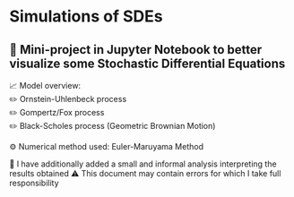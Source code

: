 # Simulations of SDEs

## 📌 Mini-project in Jupyter Notebook to better visualize some Stochastic Differential Equations <br>

📈 Model overview: <br>
  ✏️ Ornstein-Uhlenbeck process <br>
  ✏️ Gompertz/Fox process <br>
  ✏️ Black-Scholes process (Geometric Brownian Motion) <br>

⚙️ Numerical method used: Euler-Maruyama Method 
  
📖 I have additionally added a small and informal analysis interpreting the results obtained
⚠️ This document may contain errors for which I take full responsibility

